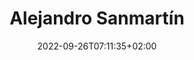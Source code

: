 ---
title: "Alejandro Sanmartín"
subtitulo: "Front-End Developer from Spain"
ciudad: Zaragoza
date: 2022-09-26T07:11:35+02:00
draft: false
---